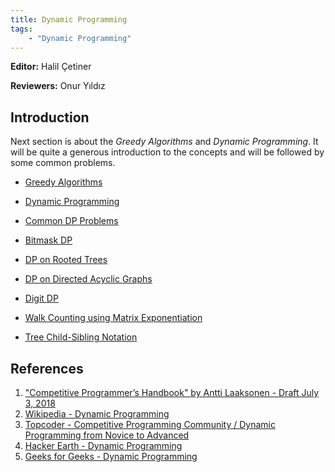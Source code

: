 ```yaml
---
title: Dynamic Programming
tags:
    - "Dynamic Programming"
---
```


**Editor:** Halil Çetiner

**Reviewers:** Onur Yıldız

## Introduction
Next section is about the *Greedy Algorithms* and *Dynamic Programming*. It will be quite a generous introduction to the concepts and will be followed by some common problems.

- [Greedy Algorithms](./greedy_algorithms.md)

- [Dynamic Programming](./dynamic_programming.md)

- [Common DP Problems](./common_dp_problems.md)

- [Bitmask DP](./bitmask_dp.md)

- [DP on Rooted Trees](./dp_on_rooted_trees.md)

- [DP on Directed Acyclic Graphs](./dp_on_directed_acyclic_graphs.md)

- [Digit DP](./digit_dp.md)

- [Walk Counting using Matrix Exponentiation](./walk_counting_with_matrix.md)

- [Tree Child-Sibling Notation](./tree_child_sibling_notation.md)

## References

1. ["Competitive Programmer’s Handbook" by Antti Laaksonen - Draft July 3, 2018](https://cses.fi/book/book.pdf)
2. [Wikipedia - Dynamic Programming](https://en.wikipedia.org/wiki/Dynamic_programming)
3. [Topcoder - Competitive Programming Community / Dynamic Programming from Novice to Advanced](https://www.topcoder.com/community/competitive-programming/tutorials/dynamic-programming-from-novice-to-advanced/)
4. [Hacker Earth - Dynamic Programming](https://www.hackerearth.com/practice/algorithms/dynamic-programming/)
5. [Geeks for Geeks - Dynamic Programming](https://www.geeksforgeeks.org/dynamic-programming/)
